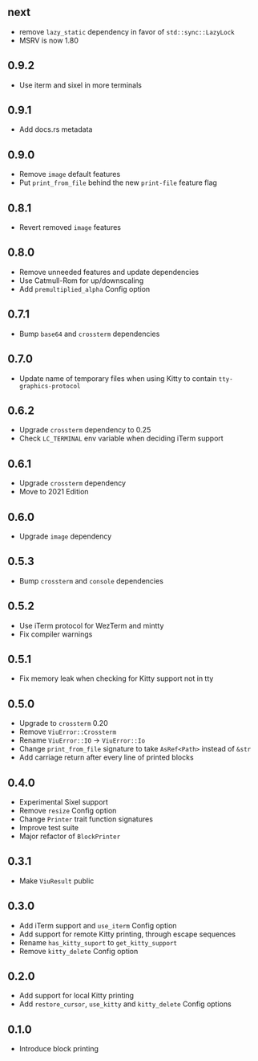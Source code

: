 ## next
- remove `lazy_static` dependency in favor of `std::sync::LazyLock`
- MSRV is now 1.80

## 0.9.2
- Use iterm and sixel in more terminals

## 0.9.1
- Add docs.rs metadata

## 0.9.0
- Remove `image` default features
- Put `print_from_file` behind the new `print-file` feature flag

## 0.8.1
- Revert removed `image` features

## 0.8.0
- Remove unneeded features and update dependencies
- Use Catmull-Rom for up/downscaling
- Add `premultiplied_alpha` Config option

## 0.7.1
- Bump `base64` and `crossterm` dependencies

## 0.7.0
- Update name of temporary files when using Kitty to contain `tty-graphics-protocol`

## 0.6.2
- Upgrade `crossterm` dependency to 0.25
- Check `LC_TERMINAL` env variable when deciding iTerm support

## 0.6.1
- Upgrade `crossterm` dependency
- Move to 2021 Edition

## 0.6.0
- Upgrade `image` dependency

## 0.5.3
- Bump `crossterm` and `console` dependencies

## 0.5.2
- Use iTerm protocol for WezTerm and mintty
- Fix compiler warnings

## 0.5.1
- Fix memory leak when checking for Kitty support not in tty

## 0.5.0
- Upgrade to `crossterm` 0.20
- Remove `ViuError::Crossterm`
- Rename `ViuError::IO` -> `ViuError::Io`
- Change `print_from_file` signature to take `AsRef<Path>` instead of `&str`
- Add carriage return after every line of printed blocks

## 0.4.0
- Experimental Sixel support
- Remove `resize` Config option
- Change `Printer` trait function signatures
- Improve test suite
- Major refactor of `BlockPrinter`

## 0.3.1
- Make `ViuResult` public

## 0.3.0
- Add iTerm support and `use_iterm` Config option
- Add support for remote Kitty printing, through escape sequences
- Rename `has_kitty_suport` to `get_kitty_support`
- Remove `kitty_delete` Config option

## 0.2.0
- Add support for local Kitty printing
- Add `restore_cursor`, `use_kitty` and `kitty_delete` Config options

## 0.1.0
- Introduce block printing
